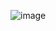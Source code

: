![image](https://assets.leetcode.com/users/images/436a0195-9aa4-4e05-bced-7c0c0c08cd70_1637815068.698384.jpeg)